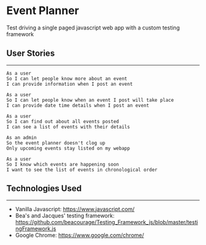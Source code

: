 Event Planner
=============
Test driving a single paged javascript web app with a custom testing framework

## User Stories
---------------
```
As a user
So I can let people know more about an event
I can provide information when I post an event

As a user
So I can let people know when an event I post will take place
I can provide date time details when I post an event

As a user
So I can find out about all events posted
I can see a list of events with their details

As an admin
So the event planner doesn't clog up
Only upcoming events stay listed on my webapp

As a user
So I know which events are happening soon
I want to see the list of events in chronological order
```

## Technologies Used
--------------------
- Vanilla Javascript:                     https://www.javascript.com/
- Bea's and Jacques' testing framework:   https://github.com/beacourage/Testing_Framework_js/blob/master/testingFramework.js
- Google Chrome:                          https://www.google.com/chrome/
